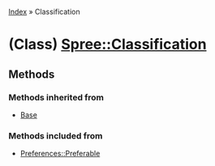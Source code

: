 [Index](../_index.md) » Classification

# (Class) [Spree::Classification](http://m.gymplayer.com/classification.rb)

## Methods
### Methods inherited from
* [Base](Base.md)

### Methods included from
* [Preferences::Preferable](Preferences/Preferable.md)
